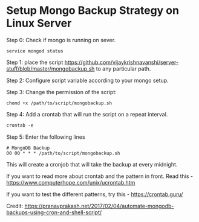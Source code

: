 # Setup Mongo Backup Strategy on Linux Server

Step 0: Check if mongo is running on sever.

```closure
service mongod status
```

Step 1: place the script https://github.com/vijaykrishnavanshi/server-stuff/blob/master/mongobackup.sh to any particular path.

Step 2: Configure script variable according to your mongo setup.

Step 3: Change the permission of the script: 

```closure
chomd +x /path/to/script/mongobackup.sh
```
Step 4: Add a crontab that will run the script on a repeat interval.

```clojure
crontab -e
```
Step 5: Enter the following lines

```closure
# MongoDB Backup
00 00 * * * /path/to/script/mongobackup.sh
```
This will create a cronjob that will take the  backup at every midnight.

If you want to read more about crontab and the pattern in front. Read this - https://www.computerhope.com/unix/ucrontab.htm

If you want to test the different patterns, try this - https://crontab.guru/ 

Credit: https://pranavprakash.net/2017/02/04/automate-mongodb-backups-using-cron-and-shell-script/
